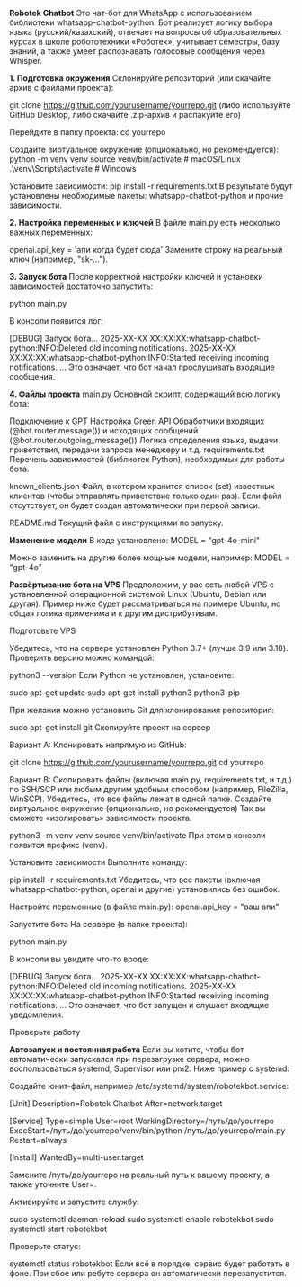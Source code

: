 **Robotek Chatbot**
Это чат-бот для WhatsApp с использованием библиотеки whatsapp-chatbot-python. Бот реализует логику выбора языка (русский/казахский), отвечает на вопросы об образовательных курсах в школе робототехники «Роботек», учитывает семестры, базу знаний, а также умеет распознавать голосовые сообщения через Whisper.

**1. Подготовка окружения**
Склонируйте репозиторий (или скачайте архив с файлами проекта):

git clone https://github.com/yourusername/yourrepo.git
(либо используйте GitHub Desktop, либо скачайте .zip-архив и распакуйте его)

Перейдите в папку проекта:
cd yourrepo

Создайте виртуальное окружение (опционально, но рекомендуется):
python -m venv venv
source venv/bin/activate  # macOS/Linux
.\venv\Scripts\activate   # Windows

Установите зависимости:
pip install -r requirements.txt
В результате будут установлены необходимые пакеты: whatsapp-chatbot-python и прочие зависимости.

**2. Настройка переменных и ключей**
В файле main.py есть несколько важных переменных:

openai.api_key = 'апи когда будет сюда' Замените строку
на реальный ключ (например, "sk-...").

**3. Запуск бота**
После корректной настройки ключей и установки зависимостей достаточно запустить:

python main.py

В консоли появится лог:

[DEBUG] Запуск бота...
2025-XX-XX XX:XX:XX:whatsapp-chatbot-python:INFO:Deleted old incoming notifications.
2025-XX-XX XX:XX:XX:whatsapp-chatbot-python:INFO:Started receiving incoming notifications.
...
Это означает, что бот начал прослушивать входящие сообщения.

**4. Файлы проекта**
main.py
Основной скрипт, содержащий всю логику бота:

Подключение к GPT
Настройка Green API
Обработчики входящих (@bot.router.message()) и исходящих сообщений (@bot.router.outgoing_message())
Логика определения языка, выдачи приветствия, передачи запроса менеджеру и т.д.
requirements.txt
Перечень зависимостей (библиотек Python), необходимых для работы бота.

known_clients.json
Файл, в котором хранится список (set) известных клиентов (чтобы отправлять приветствие только один раз). Если файл отсутствует, он будет создан автоматически при первой записи.

README.md
Текущий файл с инструкциями по запуску.

**Изменение модели**
В коде установлено:
MODEL = "gpt-4o-mini"

Можно заменить на другие более мощные модели, например:
MODEL = "gpt-4o"



**Развёртывание бота на VPS**
Предположим, у вас есть любой VPS с установленной операционной системой Linux (Ubuntu, Debian или другая). Пример ниже будет рассматриваться на примере Ubuntu, но общая логика применима и к другим дистрибутивам.

Подготовьте VPS

Убедитесь, что на сервере установлен Python 3.7+ (лучше 3.9 или 3.10). Проверить версию можно командой:

python3 --version
Если Python не установлен, установите:

sudo apt-get update
sudo apt-get install python3 python3-pip

При желании можно установить Git для клонирования репозитория:

sudo apt-get install git
Скопируйте проект на сервер

Вариант A: Клонировать напрямую из GitHub:

git clone https://github.com/yourusername/yourrepo.git
cd yourrepo

Вариант B: Скопировать файлы (включая main.py, requirements.txt, и т.д.) по SSH/SCP или любым другим удобным способом (например, FileZilla, WinSCP).
Убедитесь, что все файлы лежат в одной папке.
Создайте виртуальное окружение (опционально, но рекомендуется)
Так вы сможете «изолировать» зависимости проекта.

python3 -m venv venv
source venv/bin/activate
При этом в консоли появится префикс (venv).

Установите зависимости
Выполните команду:

pip install -r requirements.txt
Убедитесь, что все пакеты (включая whatsapp-chatbot-python, openai и другие) установились без ошибок.

Настройте переменные (в файле main.py):
openai.api_key = "ваш апи"

Запустите бота
На сервере (в папке проекта):

python main.py

В консоли вы увидите что-то вроде:

[DEBUG] Запуск бота...
2025-XX-XX XX:XX:XX:whatsapp-chatbot-python:INFO:Deleted old incoming notifications.
2025-XX-XX XX:XX:XX:whatsapp-chatbot-python:INFO:Started receiving incoming notifications.
...
Это означает, что бот запущен и слушает входящие уведомления.

Проверьте работу

**Автозапуск и постоянная работа**
Если вы хотите, чтобы бот автоматически запускался при перезагрузке сервера, можно воспользоваться systemd, Supervisor или pm2. Ниже пример с systemd:

Создайте юнит-файл, например /etc/systemd/system/robotekbot.service:

[Unit]
Description=Robotek Chatbot
After=network.target

[Service]
Type=simple
User=root
WorkingDirectory=/путь/до/yourrepo
ExecStart=/путь/до/yourrepo/venv/bin/python /путь/до/yourrepo/main.py
Restart=always

[Install]
WantedBy=multi-user.target

Замените /путь/до/yourrepo на реальный путь к вашему проекту, а также уточните User=.

Активируйте и запустите службу:

sudo systemctl daemon-reload
sudo systemctl enable robotekbot
sudo systemctl start robotekbot

Проверьте статус:

systemctl status robotekbot
Если всё в порядке, сервис будет работать в фоне. При сбое или ребуте сервера он автоматически перезапустится.


